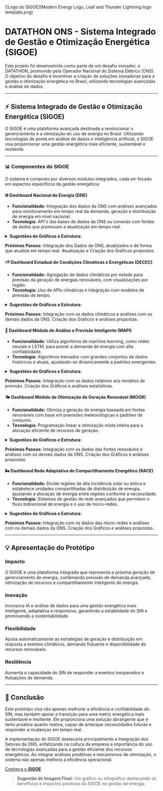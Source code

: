 ![Logo do SIGOE](Modern Energy Logo, Leaf and Thunder Lightning logo template.png)

# DATATHON ONS - Sistema Integrado de Gestão e Otimização Energética (SIGOE)

Este projeto foi desenvolvido como parte de um desafio inovador, o DATATHON, promovido pela Operador Nacional do Sistema Elétrico (ONS). O objetivo do desafio é incentivar a criação de soluções inovadoras para a gestão e otimização energética no Brasil, utilizando tecnologias avançadas e análise de dados.

---

## :zap: Sistema Integrado de Gestão e Otimização Energética (SIGOE)

O SIGOE é uma plataforma avançada destinada a revolucionar o gerenciamento e a otimização do uso de energia no Brasil. Utilizando tecnologias de ponta em análise de dados e inteligência artificial, o SIGOE visa proporcionar uma gestão energética mais eficiente, sustentável e resiliente.

---

### :bar_chart: Componentes do SIGOE

O sistema é composto por diversos módulos integrados, cada um focado em aspectos específicos da gestão energética:

#### :globe_with_meridians: Dashboard Nacional de Energia (DNE)

- **Funcionalidade:** Integração dos dados da ONS com análises avançadas para monitoramento em tempo real da demanda, geração e distribuição de energia em nível nacional.
- **Tecnologia:** API's das bases de dados da ONS ou conexão com fontes de dados que promovam a atualização em tempo real.

<details>
<summary><b>Sugestões de Gráficos e Estrutura:</b></summary>

- Mapa Interativo: Exibe a distribuição geográfica da demanda de energia e da geração de MMGD, com a capacidade de zoom para visualizar informações em nível nacional, estadual ou regional.
- Gráficos em Tempo Real: Mostra a geração de energia atual versus a demanda em tempo real, com gráficos de linha, barra ou área atualizados dinamicamente.
- Indicadores de Desempenho: Utiliza KPIs (Key Performance Indicators) para monitorar métricas como eficiência energética, custos de geração, e participação de fontes renováveis.- Indicadores de Desempenho
- Alertas de Sistema: Notificações automáticas para condições críticas como sobrecarga da rede, falhas, ou desvios significativos na previsão.
- Controles Deslizantes para Simulação: Permite aos usuários ajustar variáveis como demanda esperada ou disponibilidade de geração para simular diferentes cenários operacionais.

</details>

**Próximos Passos:** Integração dos Dados da ONS, atualizados e de forma que atualize em tempo real. Atualização e Criação dos Gráficos propostos.


#### :partly_sunny: Dashboard Estadual de Condições Climáticas e Energéticas (DECEC)

- **Funcionalidade:** Agregação de dados climáticos por estado para previsão da geração de energias renováveis, com visualizações por região.
- **Tecnologia:** Uso de APIs climáticas e integração com modelos de previsão de tempo.

<details>
<summary><b>Sugestões de Gráficos e Estrutura:</b></summary>

- Painéis Meteorológicos: Integrados com APIs climáticas para fornecer dados atualizados sobre temperatura, vento, radiância solar e previsões do tempo.
- Filtros Personalizados: Possibilita a seleção de estados específicos para visualizar dados de carga, geração e previsão meteorológica detalhados.
- Análise Histórica: Gráficos e tabelas que permitem a análise de tendências históricas e a comparação com dados atuais.
- Visão de Recursos Renováveis: Informações sobre a capacidade instalada e atual geração de usinas solares, eólicas, e outras fontes renováveis por estado.

</details>

**Próximos Passos:** Integração com os dados climáticos e análises com os demais dados da ONS. Criação dos Gráficos e análises propostas.



#### :brain: Dashboard Módulo de Análise e Previsão Inteligente (MAPI)

- **Funcionalidade:** Utiliza algoritmos de machine learning, como redes neurais e LSTM, para prever a demanda de energia com alta confiabilidade.
- **Tecnologia:** Algoritmos treinados com grandes conjuntos de dados históricos e atuais, ajustando-se dinamicamente a padrões emergentes.

<details>
<summary><b>Sugestões de Gráficos e Estrutura:</b></summary>

- Visualização de Previsões de Demanda: Gráficos preditivos mostrando a demanda futura com intervalos de confiança, permitindo aos operadores visualizar cenários prováveis.
- Comparativos de Previsão vs. Real: Janelas que comparam previsões de demanda com os dados reais conforme são coletados, destacando a precisão do modelo.
- Validação de Modelo: Seção para análise de desempenho dos modelos preditivos com métricas como RMSE (Root Mean Square Error) e MAPE (Mean Absolute Percentage Error).
- Heatmaps de Erro de Previsão: Mapas de calor que indicam onde e quando as previsões estão se desviando significativamente da realidade, para ajustes rápidos nos modelos.

</details>

**Próximos Passos:** Integração com os dados relativos aos modelos de previsão. Criação dos Gráficos e análises estatísticas.



#### :sun_behind_small_cloud: Dashboard Módulo de Otimização de Geração Renovável (MOGR)

- **Funcionalidade:** Otimiza a geração de energia baseada em fontes renováveis com base em previsões meteorológicas e padrões de consumo.
- **Tecnologia:** Programação linear e otimização mista inteira para a alocação eficiente de recursos de geração.

<details>
<summary><b>Sugestões de Gráficos e Estrutura:</b></summary>

- Painel de Controle de Geração: Controles e indicadores para ajustar a geração de energia renovável em resposta a previsões e condições atuais.
- Otimização de Portfólio de Energia: Visualizações que mostram como a geração de energia é otimizada entre diferentes fontes, com base em custo, disponibilidade e demanda.
- Análise de Cenário: Ferramentas para criar e visualizar cenários de otimização, permitindo aos operadores explorar o impacto de diferentes estratégias de alocação.

</details>

**Próximos Passos:** Integração com os dados das fontes renováveis e análises com os demais dados da ONS. Criação dos Gráficos e análises propostas.



#### :wind_face: Dashboard Rede Adaptativa de Compartilhamento Energético (RACE)

- **Funcionalidade:** Divide regiões de alta incidência solar ou eólica e estabelece unidades compartilhadas de distribuição de energia, ajustando a alocação de energia entre regiões conforme a necessidade.
- **Tecnologia:** Sistemas de gestão de rede avançados que permitem o fluxo bidirecional de energia e o uso de micro-redes.

<details>
<summary><b>Sugestões de Gráficos e Estrutura:</b></summary>

- Mapa de Fluxo de Energia: Uma representação visual do fluxo de energia entre regiões, mostrando como a energia é compartilhada em resposta à demanda.
- Indicadores de Eficiência de Distribuição: Métricas que rastreiam a eficiência com que a energia é distribuída da geração para o consumo.
- Gráficos de Micro-Redes: Visualizações detalhadas das micro-redes, incluindo geração, armazenamento e consumo local.

</details>

**Próximos Passos:** Integração com os dados das micro-redes e análises com os demais dados da ONS. Criação dos Gráficos e análises propostas.

---

## :bulb: Apresentação do Protótipo

### Impacto

O SIGOE é uma plataforma integrada que representa a próxima geração de gerenciamento de energia, combinando previsão de demanda avançada, otimização de recursos e compartilhamento inteligente de energia.

### Inovação

Incorpora IA e análise de dados para uma gestão energética mais inteligente, adaptativa e responsiva, garantindo a estabilidade do SIN e promovendo a sustentabilidade.

### Flexibilidade

Ajusta automaticamente as estratégias de geração e distribuição em resposta a eventos climáticos, demanda flutuante e disponibilidade de recursos renováveis.

### Resiliência

Aumenta a capacidade do SIN de responder a eventos inesperados e flutuações de demanda.

---

## :scroll: Conclusão

Este protótipo visa não apenas melhorar a eficiência e confiabilidade do SIN, mas também apoiar a transição para uma matriz energética mais sustentável e resiliente. Ele proporciona uma solução abrangente que é tanto proativa quanto reativa, capaz de antecipar necessidades futuras e responder a mudanças em tempo real.

A implementação do SIGOE destacaria principalmente a Integração dos Setores da ONS, enfatizando na cultura da empresa a importância do uso de tecnologias avançadas para a gestão eficiente dos recursos energéticos. Ao integrar análises preditivas e mecanismos de otimização, o sistema não apenas melhora a eficiência operacional.

[Conheça o **SIGOE**](https://app.powerbi.com/view?r=eyJrIjoiZjBjNDYyMWItZDljYi00MzRhLWJlNTctMzBmYWYzOTYxMjczIiwidCI6ImJkMWMxZTAzLTU2MDMtNDUzNy04ODY5LWQ5ZGQyYzRiMjc2MiJ9&pageName=ReportSection)

> **Sugestão de Imagem Final:** Um gráfico ou infográfico destacando os benefícios e impactos positivos do SIGOE na gestão de energia.
